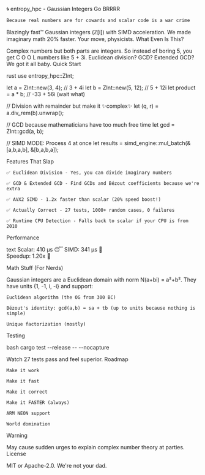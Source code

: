 🌀 entropy_hpc - Gaussian Integers Go BRRRR

    Because real numbers are for cowards and scalar code is a war crime

Blazingly fast™ Gaussian integers (ℤ[i]) with SIMD acceleration. We made imaginary math 20% faster. Your move, physicists.
What Even Is This?

Complex numbers but both parts are integers. So instead of boring 5, you get C O O L numbers like 5 + 3i. Euclidean division? GCD? Extended GCD? We got it all baby.
Quick Start

rust
use entropy_hpc::ZInt;

let a = ZInt::new(3, 4);  // 3 + 4i
let b = ZInt::new(5, 12); // 5 + 12i
let product = a * b;      // -33 + 56i (wait what)

// Division with remainder but make it ✨complex✨
let (q, r) = a.div_rem(b).unwrap();

// GCD because mathematicians have too much free time
let gcd = ZInt::gcd(a, b);

// SIMD MODE: Process 4 at once
let results = simd_engine::mul_batch(&[a,b,a,b], &[b,a,b,a]);

Features That Slap

    ✅ Euclidean Division - Yes, you can divide imaginary numbers

    ✅ GCD & Extended GCD - Find GCDs and Bézout coefficients because we're extra

    ✅ AVX2 SIMD - 1.2x faster than scalar (20% speed boost!)

    ✅ Actually Correct - 27 tests, 1000+ random cases, 0 failures

    ✅ Runtime CPU Detection - Falls back to scalar if your CPU is from 2010

Performance

text
Scalar:  410 µs 😴
SIMD:    341 µs 🚀  
Speedup: 1.20x 💪

Math Stuff (For Nerds)

Gaussian integers are a Euclidean domain with norm N(a+bi) = a²+b². They have units {1, -1, i, -i} and support:

    Euclidean algorithm (the OG from 300 BC)

    Bézout's identity: gcd(a,b) = sa + tb (up to units because nothing is simple)

    Unique factorization (mostly)

Testing

bash
cargo test --release -- --nocapture

Watch 27 tests pass and feel superior.
Roadmap

    Make it work

    Make it fast

    Make it correct

    Make it FASTER (always)

    ARM NEON support

    World domination

Warning

May cause sudden urges to explain complex number theory at parties.
License

MIT or Apache-2.0. We're not your dad.
